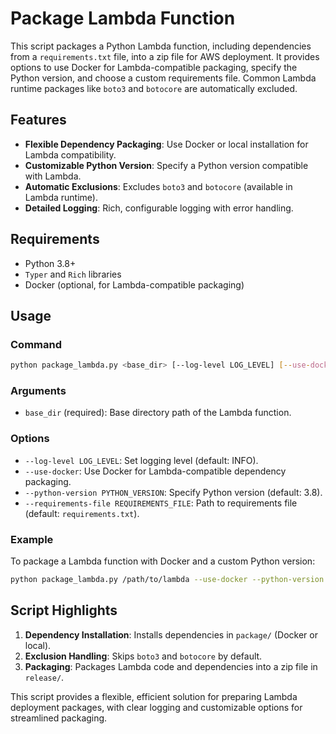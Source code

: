 # Package Lambda Function

This script packages a Python Lambda function, including dependencies from a `requirements.txt` file, into a zip file for AWS deployment. It provides options to use Docker for Lambda-compatible packaging, specify the Python version, and choose a custom requirements file. Common Lambda runtime packages like `boto3` and `botocore` are automatically excluded.

## Features

- **Flexible Dependency Packaging**: Use Docker or local installation for Lambda compatibility.
- **Customizable Python Version**: Specify a Python version compatible with Lambda.
- **Automatic Exclusions**: Excludes `boto3` and `botocore` (available in Lambda runtime).
- **Detailed Logging**: Rich, configurable logging with error handling.

## Requirements

- Python 3.8+
- `Typer` and `Rich` libraries
- Docker (optional, for Lambda-compatible packaging)

## Usage

### Command

~~~sh
python package_lambda.py <base_dir> [--log-level LOG_LEVEL] [--use-docker] [--python-version PYTHON_VERSION] [--requirements-file REQUIREMENTS_FILE]
~~~

### Arguments

- `base_dir` (required): Base directory path of the Lambda function.

### Options

- `--log-level LOG_LEVEL`: Set logging level (default: INFO).
- `--use-docker`: Use Docker for Lambda-compatible dependency packaging.
- `--python-version PYTHON_VERSION`: Specify Python version (default: 3.8).
- `--requirements-file REQUIREMENTS_FILE`: Path to requirements file (default: `requirements.txt`).

### Example

To package a Lambda function with Docker and a custom Python version:

~~~sh
python package_lambda.py /path/to/lambda --use-docker --python-version 3.9 --log-level DEBUG
~~~

## Script Highlights

1. **Dependency Installation**: Installs dependencies in `package/` (Docker or local).
2. **Exclusion Handling**: Skips `boto3` and `botocore` by default.
3. **Packaging**: Packages Lambda code and dependencies into a zip file in `release/`.

This script provides a flexible, efficient solution for preparing Lambda deployment packages, with clear logging and customizable options for streamlined packaging.
